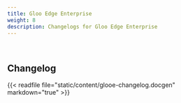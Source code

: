 ```yaml
---
title: Gloo Edge Enterprise
weight: 8
description: Changelogs for Gloo Edge Enterprise
---
```


<br>

## Changelog
{{< readfile file="static/content/glooe-changelog.docgen" markdown="true" >}}
